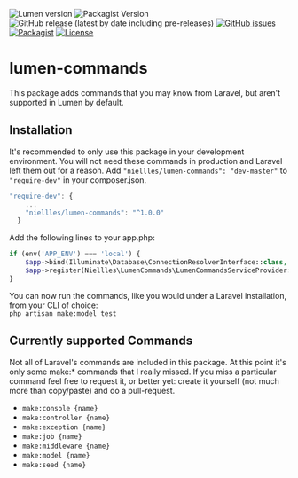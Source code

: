 ![Lumen version](https://img.shields.io/badge/Lumen->=5.1-blue.svg)
![Packagist Version](https://img.shields.io/packagist/v/Niellles/lumen-commands)
![GitHub release (latest by date including pre-releases)](https://img.shields.io/github/v/release/niellles/lumen-commands?include_prereleases)
[![GitHub issues](https://img.shields.io/github/issues/Niellles/lumen-commands.svg)](https://github.com/Niellles/lumen-commands/issues) [![Packagist](https://img.shields.io/packagist/dt/niellles/lumen-commands.svg)](https://packagist.org/packages/niellles/lumen-commands) [![License](https://img.shields.io/badge/license-MIT-green.svg)](https://github.com/Niellles/lumen-commands/blob/master/LICENSE)

# lumen-commands
This package adds commands that you may know from Laravel, but aren't supported in Lumen by default.

## Installation
It's recommended to only use this package in your development environment. You will not need these commands in production and Laravel left them out for a reason.
Add `"niellles/lumen-commands": "dev-master"` to `"require-dev"` in your composer.json.
```javascript
"require-dev": {
    ...
    "niellles/lumen-commands": "^1.0.0"
  }
```

Add the following lines to your app.php:
```php
if (env('APP_ENV') === 'local') {
    $app->bind(Illuminate\Database\ConnectionResolverInterface::class, Illuminate\Database\ConnectionResolver::class);
    $app->register(Niellles\LumenCommands\LumenCommandsServiceProvider::class);
}
```

You can now run the commands, like you would under a Laravel installation, from your CLI of choice:  
`php artisan make:model test`

## Currently supported Commands
Not all of Laravel's commands are included in this package. At this point it's only some make:* commands that I really missed.
If you miss a particular command feel free to request it, or better yet: create it yourself (not much more than copy/paste) and do a pull-request.
 
* `make:console {name}`
* `make:controller {name}`
* `make:exception {name}`
* `make:job {name}`
* `make:middleware {name}`
* `make:model {name}`
* `make:seed {name}`
